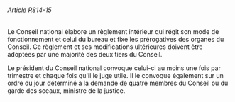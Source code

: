 ###### Article R814-15

Le Conseil national élabore un règlement intérieur qui régit son mode de fonctionnement et celui du bureau et fixe les prérogatives des organes du Conseil. Ce règlement et ses modifications ultérieures doivent être adoptées par une majorité des deux tiers du Conseil.

Le président du Conseil national convoque celui-ci au moins une fois par trimestre et chaque fois qu'il le juge utile. Il le convoque également sur un ordre du jour déterminé à la demande de quatre membres du Conseil ou du garde des sceaux, ministre de la justice.


